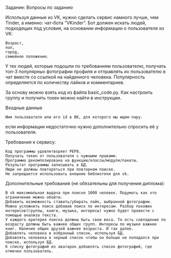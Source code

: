 Задание:
Вопросы по заданию

Используя данные из VK, нужно сделать сервис намного лучше, чем Tinder, а именно: чат-бота “VKinder”. Бот должен искать людей, подходящих под условия, на основании информации о пользователе из VK:

    Возраст,
    пол,
    город,
    семейное положение.

У тех людей, которые подошли по требованиям пользователю, получать топ-3 популярных фотографии профиля и отправлять их пользователю в чат вместе со ссылкой на найденного человека.
Популярность определяется по количеству лайков и комментариев.

За основу можно взять код из файла basic_code.py.
Как настроить группу и получить токен можно найти в инструкции.

Входные данные

    Имя пользователя или его id в ВК, для которого мы ищем пару.

если информации недостаточно нужно дополнительно спросить её у пользователя.

Требования к сервису:

    Код программы удовлетворяет PEP8.
    Получать токен от пользователя с нужными правами.
    Программа декомпозирована на функции/классы/модули/пакеты.
    Результат программы записывать в БД.
    Люди не должны повторяться при повторном поиске.
    Не запрещается использовать внешние библиотеки для vk.

Дополнительные требования (не обязательны для получения диплома):

    В vk максимальная выдача при поиске 1000 человек. Подумать как это ограничение можно обойти.
    Добавить возможность ставить/убирать лайк, выбранной фотографии.
    Можно усложнить поиск добавив поиск по интересам. Разбор похожих интересов(группы, книги, музыка, интересы) нужно будет провести с помощью анализа текста.
    У каждого критерия поиска должны быть свои веса. То есть совпадение по возрасту должны быть важнее общих групп. Интересы по музыке важнее книг. Наличие общих друзей важнее возраста. И так далее.
    Добавлять человека в избранный список, используя БД.
    Добавлять человека в черный список чтобы он больше не попадался при поиске, используя БД.
    К списку фотографий из аватарок добавлять список фотографий, где отмечен пользователь.
